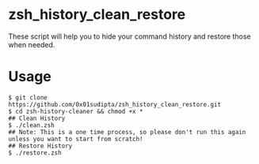 # zsh_history_clean_restore
These script will help you to hide your command history and restore those when needed.

# Usage
    $ git clone https://github.com/0x01sudipta/zsh_history_clean_restore.git
    $ cd zsh-history-cleaner && chmod +x *
    ## Clean History
    $ ./clean.zsh
    ## Note: This is a one time process, so please don't run this again unless you want to start from scratch!
    ## Restore History
    $ ./restore.zsh